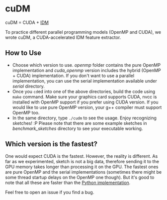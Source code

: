 # cuDM
cuDM = CUDA + [IDM](http://rationale.csail.mit.edu/publications/Ouyang2009IJCAI.pdf)

To practice different parallel programming models (OpenMP and CUDA), we wrote cuDM, a CUDA-accelerated IDM feature extractor. 

## How to Use
* Choose which version to use. *openmp* folder contains the pure OpenMP implementation and *cuda_openmp* version includes the hybrid (OpenMP + CUDA) implementation. If you don't want to use a parallel implementation, you can use the serial implementation available under *serial* directory.
* Once you `cd`ed into one of the above directories, build the code using `make` command. Make sure your graphics card supports CUDA, nvcc is installed with OpenMP support if you prefer using CUDA version. If you would like to use pure OpenMP version, your g++ compiler must support OpenMP too.
* In the same directory, type `./cudm` to see the usage. Enjoy recognizing sketches! :P Please note that there are some example sketches in *benchmark_sketches* directory to see your executable working.

## Which version is the fastest?
One would expect CUDA is the fastest. However, the reality is different. As far as we experimented, sketch is not a big data, therefore sending it to the GPU memory takes longer than processing it on the GPU. The fastest ones are pure OpenMP and the serial implementations (sometimes there might be some thread startup delays on the OpenMP one though). But it's good to note that all these are faster than the [Python implementation](http://github.com/ozymaxx/sketchfe). 

Feel free to open an issue if you find a bug.
